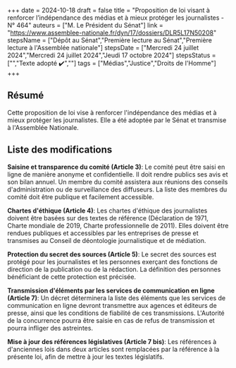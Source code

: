 +++
date = 2024-10-18
draft = false
title = "Proposition de loi visant à renforcer l’indépendance des médias et à mieux protéger les journalistes - N° 464"
auteurs = ["M. Le Président du Sénat"]
link = "https://www.assemblee-nationale.fr/dyn/17/dossiers/DLR5L17N50208"
stepsName = ["Dépôt au Sénat","Première lecture au Sénat","Première lecture à l'Assemblée nationale"]
stepsDate = ["Mercredi 24 juillet 2024","Mercredi 24 juillet 2024","Jeudi 17 octobre 2024"]
stepsStatus = ["","Texte adopté ✔️",""]
tags = ["Médias","Justice","Droits de l'Homme"]
+++

## Résumé

Cette proposition de loi vise à renforcer l'indépendance des médias et à mieux protéger les journalistes. Elle a été adoptée par le Sénat et transmise à l'Assemblée Nationale.

## Liste des modifications

**Saisine et transparence du comité (Article 3)**: Le comité peut être saisi en ligne de manière anonyme et confidentielle. Il doit rendre publics ses avis et son bilan annuel. Un membre du comité assistera aux réunions des conseils d'administration ou de surveillance des diffuseurs. La liste des membres du comité doit être publique et facilement accessible.

**Chartes d'éthique (Article 4)**: Les chartes d'éthique des journalistes doivent être basées sur des textes de référence (Déclaration de 1971, Charte mondiale de 2019, Charte professionnelle de 2011). Elles doivent être rendues publiques et accessibles par les entreprises de presse et transmises au Conseil de déontologie journalistique et de médiation.

**Protection du secret des sources (Article 5)**: Le secret des sources est protégé pour les journalistes et les personnes exerçant des fonctions de direction de la publication ou de la rédaction. La définition des personnes bénéficiant de cette protection est précisée.

**Transmission d'éléments par les services de communication en ligne (Article 7)**: Un décret déterminera la liste des éléments que les services de communication en ligne devront transmettre aux agences et éditeurs de presse, ainsi que les conditions de fiabilité de ces transmissions. L'Autorité de la concurrence pourra être saisie en cas de refus de transmission et pourra infliger des astreintes.

**Mise à jour des références législatives (Article 7 bis)**: Les références à d'anciennes lois dans deux articles sont remplacées par la référence à la présente loi, afin de mettre à jour les textes législatifs.
